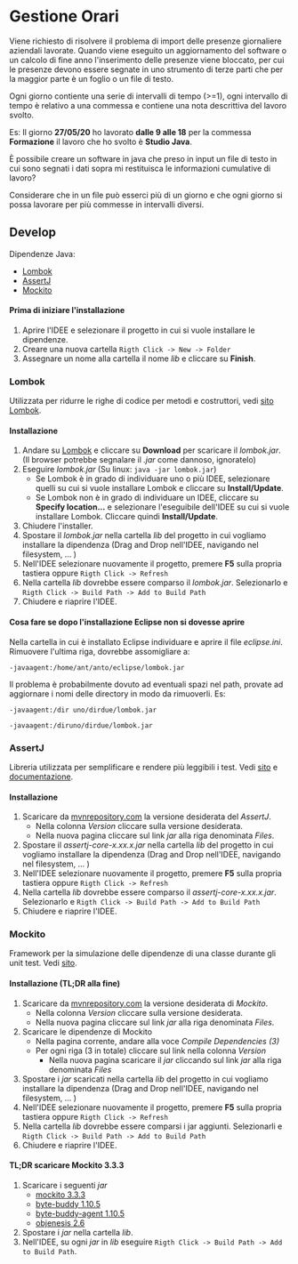 
# Gestione Orari

Viene richiesto di risolvere il problema di import delle presenze giornaliere aziendali lavorate. Quando viene eseguito un aggiornamento del software o un calcolo di fine anno l'inserimento delle presenze viene bloccato, per cui le presenze devono essere segnate in uno strumento di terze parti che per la maggior parte è un foglio o un file di testo. 

Ogni giorno contiente una serie di intervalli di tempo (>=1), ogni intervallo di tempo è relativo a una commessa e contiene una nota descrittiva del lavoro svolto.

Es: Il giorno **27/05/20** ho lavorato **dalle 9 alle 18** per la commessa **Formazione** il lavoro che ho svolto è **Studio Java**.

È possibile creare un software in java che preso in input un file di testo in cui sono segnati i dati sopra mi restituisca le informazioni cumulative di lavoro?

Considerare che in un file può esserci più di un giorno e che ogni giorno si possa lavorare per più commesse in intervalli diversi.

## Develop 

Dipendenze Java: 
- [Lombok](#lombok)
- [AssertJ](#assertj)
- [Mockito](#mockito)

#### Prima di iniziare l'installazione

1. Aprire l'IDEE e selezionare il progetto in cui si vuole installare le dipendenze.
2. Creare una nuova cartella  `Rigth Click -> New -> Folder`
3. Assegnare un nome alla cartella il nome *lib* e cliccare su **Finish**.

### Lombok

Utilizzata per ridurre le righe di codice per metodi e costruttori, vedi [sito Lombok](https://projectlombok.org/).

#### Installazione
1. Andare su [Lombok](https://projectlombok.org/download) e cliccare su **Download** per scaricare il *lombok.jar*.
(Il browser potrebbe segnalare il *.jar* come dannoso, ignoratelo)
2. Eseguire *lombok.jar* (Su linux: `java -jar lombok.jar`)
	- Se Lombok è in grado di individuare uno o più IDEE, selezionare quelli su cui si vuole installare Lombok e cliccare su **Install/Update**.
	- Se Lombok non è in grado di individuare un IDEE, cliccare su **Specify location...** e selezionare l'eseguibile dell'IDEE su cui si vuole installare Lombok. Cliccare quindi **Install/Update**.
3. Chiudere l'installer.
4. Spostare  il *lombok.jar* nella cartella *lib* del progetto in cui vogliamo installare la dipendenza (Drag and Drop nell'IDEE, navigando nel filesystem, ... )
5. Nell'IDEE selezionare nuovamente il progetto,  premere **F5** sulla propria tastiera oppure `Rigth Click -> Refresh`
6. Nella cartella *lib* dovrebbe essere comparso il *lombok.jar*. Selezionarlo e `Rigth Click -> Build Path -> Add to Build Path`
7. Chiudere e riaprire l'IDEE.

#### Cosa fare se dopo l'installazione Eclipse non si dovesse aprire

Nella cartella in cui è installato Eclipse individuare e aprire il file *eclipse.ini*.
Rimuovere l'ultima riga, dovrebbe assomigliare a:

`-javaagent:/home/ant/anto/eclipse/lombok.jar`

Il problema è probabilmente dovuto ad eventuali spazi nel path, provate ad aggiornare i nomi delle directory in modo da rimuoverli. Es:

`-javaagent:/dir uno/dirdue/lombok.jar` 

`-javaagent:/diruno/dirdue/lombok.jar`

### AssertJ

Libreria utilizzata per semplificare e rendere più leggibili i test. Vedi [sito](https://assertj.github.io/doc/) e [documentazione](https://www.javadoc.io/doc/org.assertj/assertj-core/latest/index.html).

#### Installazione
1. Scaricare da [mvnrepository.com](https://mvnrepository.com/artifact/org.assertj/assertj-core) la versione desiderata del *AssertJ*. 
	- Nella colonna *Version* cliccare sulla versione desiderata.  
	- Nella nuova pagina cliccare sul link  *jar* alla riga denominata *Files*.
2. Spostare  il *assertj-core-x.xx.x.jar* nella cartella *lib* del progetto in cui vogliamo installare la dipendenza (Drag and Drop nell'IDEE, navigando nel filesystem, ... )
8. Nell'IDEE selezionare nuovamente il progetto,  premere **F5** sulla propria tastiera oppure `Rigth Click -> Refresh`
9. Nella cartella *lib* dovrebbe essere comparso il *assertj-core-x.xx.x.jar*. Selezionarlo e `Rigth Click -> Build Path -> Add to Build Path`
10. Chiudere e riaprire l'IDEE.


### Mockito
Framework per la simulazione delle dipendenze di una classe durante gli unit test. Vedi [sito](https://site.mockito.org/).
#### Installazione (TL;DR alla fine)
1. Scaricare da [mvnrepository.com](https://mvnrepository.com/artifact/org.mockito/mockito-core) la versione desiderata di *Mockito*. 
	- Nella colonna *Version* cliccare sulla versione desiderata.  
	- Nella nuova pagina cliccare sul link  *jar* alla riga denominata *Files*.
2. Scaricare le dipendenze di Mockito
	- Nella pagina corrente, andare alla voce *Compile Dependencies (3)*
	- Per ogni riga (3 in totale) cliccare sul link nella colonna *Version*
		- Nella nuova pagina scaricare il *jar* cliccando sul link  *jar* alla riga denominata *Files*
3. Spostare  i *jar* scaricati nella cartella *lib* del progetto in cui vogliamo installare la dipendenza (Drag and Drop nell'IDEE, navigando nel filesystem, ... )
4. Nell'IDEE selezionare nuovamente il progetto,  premere **F5** sulla propria tastiera oppure `Rigth Click -> Refresh`
5. Nella cartella *lib* dovrebbe essere comparsi i jar aggiunti. Selezionarli e `Rigth Click -> Build Path -> Add to Build Path`
6. Chiudere e riaprire l'IDEE.


#### TL;DR scaricare Mockito 3.3.3
1. Scaricare i seguenti *jar*
	- [mockito 3.3.3](https://repo1.maven.org/maven2/org/mockito/mockito-core/3.3.3/mockito-core-3.3.3.jar)
	- [byte-buddy 1.10.5](https://repo1.maven.org/maven2/net/bytebuddy/byte-buddy/1.10.5/byte-buddy-1.10.5.jar)
	- [byte-buddy-agent 1.10.5](https://repo1.maven.org/maven2/net/bytebuddy/byte-buddy-agent/1.10.5/byte-buddy-agent-1.10.5.jar)
	- [objenesis 2.6](https://repo1.maven.org/maven2/org/objenesis/objenesis/2.6/objenesis-2.6.jar)
2. Spostare i *jar* nella cartella *lib*.
3. Nell'IDEE, su ogni *jar* in *lib* eseguire `Rigth Click -> Build Path -> Add to Build Path`.
